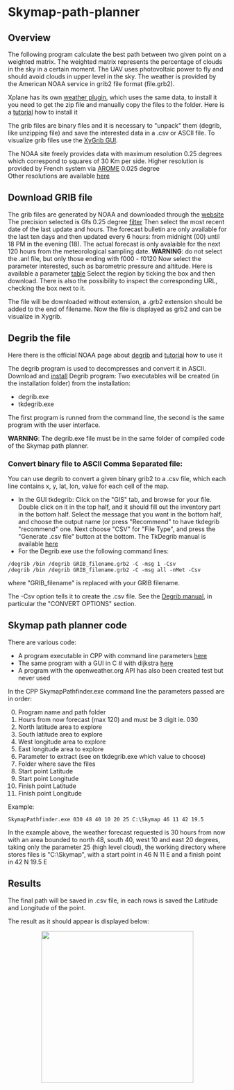 # Skymap-path-planner
<!--- [Alt Text](https://github.com/MatteoM95/Skymap-path-planner/blob/main/Media/path.gif) --->

## Overview
The following program calculate the best path between two given point on a weighted matrix. The weighted matrix represents the percentage of clouds in the sky in a certain moment. The UAV uses photovoltaic power to fly and should avoid clouds in upper level in the sky.
The weather is provided by the American NOAA service in grib2 file format (file.grb2). 

Xplane has its own [weather plugin](https://x-plane.joanpc.com/plugins/xpgfs-noaa-weather), which uses the same data, to install it you need to get the zip file and manually copy the files to the folder. Here is a [tutorial](https://www.youtube.com/watch?v=8Nv_fM4RtaQ) how to install it 

The grib files are binary files and it is necessary to "unpack" them (degrib, like unzipping file) and save the interested data in a .csv or ASCII file. To visualize grib files use the [XyGrib GUI](https://opengribs.org/en/).

The NOAA site freely provides data with maximum resolution 0.25 degrees which correspond to squares of 30 Km per side. Higher resolution is provided by French system via [AROME](https://donneespubliques.meteofrance.fr/?fond=produit&id_produit=131&id_rubrique=51) 0.025 degree  
Other resolutions are available [here](https://opengribs.org/en/gribs)

## Download GRIB file
The grib files are generated by NOAA and downloaded through the [website](https://nomads.ncep.noaa.gov/)
The precision selected is Gfs 0.25 degree [filter](https://nomads.ncep.noaa.gov/cgi-bin/filter_gfs_0p25.pl)
Then select the most recent date of the last update and hours. The forecast bulletin are only available for the last ten days and then updated every 6 hours: from midnight (00) until 18 PM in the evening (18). The actual forecast is only avalaible for the next 120 hours from the meteorological sampling date.
**WARNING**: do not select the .anl file, but only those ending with f000 - f0120
Now select the parameter interested, such as barometric pressure and altitude. Here is available a parameter [table](https://www.nco.ncep.noaa.gov/pmb/docs/on388/table2.html)
Select the region by ticking the box and then download. There is also the possibility to inspect the corresponding URL, checking the box next to it.

The file will be downloaded without extension, a .grb2 extension should be added to the end of filename. Now the file is displayed as grb2 and can be visualize in Xygrib.

## Degrib the file
Here there is the official NOAA page about [degrib](https://vlab.noaa.gov/web/mdl/degrib) and [tutorial](https://vlab.noaa.gov/web/mdl/degrib-tutorial) how to use it 

The degrib program is used to decompresses and convert it in ASCII.
Download and [install](https://vlab.noaa.gov/web/mdl/degrib-install) Degrib program: 
Two executables will be created (in the installation folder) from the installation: 
 - degrib.exe
 - tkdegrib.exe

The first program is runned from the command line, the second is the same program with the user interface. 

**WARNING**: The degrib.exe file must be in the same folder of compiled code of the Skymap path planner.

### Convert binary file to ASCII Comma Separated file:

You can use degrib to convert a given binary grib2 to a .csv file, which each line contains x, y, lat, lon, value for each cell of the map. 
 - In the GUI tkdegrib:
Click on the "GIS" tab, and browse for your file. Double click on it in the top half, and it should fill out the inventory part in the bottom half. Select the message that you want in the bottom half, and choose the output name (or press "Recommend" to have tkdegrib "recommend" one. Next choose "CSV" for "File Type", and press the "Generate .csv file" button at the bottom. The TkDegrib manual is available [here](https://vlab.noaa.gov/web/mdl/tk-degrib-man-page)
 - For the Degrib.exe use the following command lines:
```
/degrib /bin /degrib GRIB_filename.grb2 -C -msg 1 -Csv
/degrib /bin /degrib GRIB_filename.grb2 -C -msg all -nMet -Csv
```
where "GRIB_filename" is replaced with your GRIB filename.

The -Csv option tells it to create the .csv file. See the [Degrib manual](https://vlab.noaa.gov/web/mdl/degrib-man-page), in particular the "CONVERT OPTIONS" section.

## Skymap path planner code
There are various code:
 - A program executable in CPP with command line parameters [here](https://github.com/MatteoM95/Skymap-path-planner/tree/main/SkymapPathfinder)
 - The same program with a GUI in C # with dijkstra [here](https://github.com/MatteoM95/Skymap-path-planner/tree/main/SkymapPathfinderGUI)
 - A program with the openweather.org API has also been created test but never used  

In the CPP SkymapPathfinder.exe command line the parameters passed are in order:

0. Program name and path folder
1. Hours from now forecast (max 120) and must be 3 digit ie. 030
2. North latitude area to explore
3. South latitude area to explore
4. West longitude area to explore
5. East longitude area to explore
6. Parameter to extract (see on tkdegrib.exe which value to choose)
7. Folder where save the files
8. Start point Latitude
9. Start point Longitude
10. Finish point Latitude
11. Finish point Longitude

Example:
```
SkymapPathfinder.exe 030 48 40 10 20 25 C:\Skymap 46 11 42 19.5
```
In the example above, the weather forecast requested is 30 hours from now with an area bounded to north 48, south 40, west 10 and east 20 degrees, taking only the parameter 25 (high level cloud), the working directory where stores files is "C:\Skymap", with a start point in 46 N 11 E and a finish point in 42 N 19.5 E

## Results
The final path will be saved in .csv file, in each rows is saved the Latitude and Longitude of the point. 

The result as it should appear is displayed below:

<p align="center">
  <img src= "https://github.com/MatteoM95/Skymap-path-planner/blob/main/Media/path.gif" width="350" height="350" />
</p>
